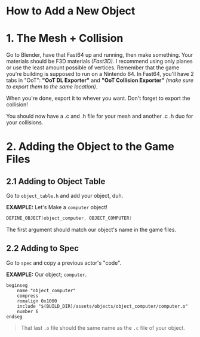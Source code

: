 # How to Add a New Object

# 1. The Mesh + Collision

Go to Blender, have that Fast64 up and running, then make something.
Your materials should be F3D materials *(Fast3D)*. I recommend using
only planes or use the least amount possible of vertices. Remember that
the game you're building is supposed to run on a Nintendo 64.
In Fast64, you'll have 2 tabs in "OoT": **"OoT DL Exporter"** and **"OoT Collision Exporter"**
*(make sure to export them to the same location)*.

When you're done, export it to whever you want. Don't forget to export the collision!

You should now have a .c and .h file for your mesh and another .c .h duo for your collisions.

# 2. Adding the Object to the Game Files

## 2.1 Adding to Object Table

Go to `object_table.h` and add your object, duh.

**EXAMPLE:** Let's Make a `computer` object!
```c
DEFINE_OBJECT(object_computer, OBJECT_COMPUTER)
```
The first argument should match our object's name in the game files.

## 2.2 Adding to Spec

Go to `spec` and copy a previous actor's "code".

**EXAMPLE:** Our object; `computer`.
```
beginseg
    name "object_computer"
    compress
    romalign 0x1000
    include "$(BUILD_DIR)/assets/objects/object_computer/computer.o"
    number 6
endseg
```
> That last `.o` file should the same name as the `.c` file of your object.
